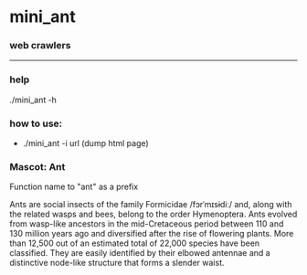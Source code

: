mini_ant
===========

### web crawlers
------------

### help

./mini_ant -h

### how to use:
- ./mini_ant -i url     (dump html page)

### Mascot: Ant

Function name to "ant" as a prefix

Ants are social insects of the family Formicidae /fɔrˈmɪsɨdiː/ and, along with the related wasps and bees, belong to the order Hymenoptera.
Ants evolved from wasp-like ancestors in the mid-Cretaceous period between 110 and 130 million years ago and diversified after the rise of flowering plants.
More than 12,500 out of an estimated total of 22,000 species have been classified.
They are easily identified by their elbowed antennae and a distinctive node-like structure that forms a slender waist.
